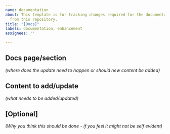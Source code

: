 ```yaml
---
name: documentation
about: This template is for tracking changes required for the documentation served
  from this repository.
title: "[Docs]"
labels: documentation, enhancement
assignees: ''

---
```


## Docs page/section
*(where does the update need to happen or should new content be added)*

## Content to add/update
*(what needs to be added/updated)*

## [Optional]
*(Why you think this should be done - if you feel it might not be self evident)*
